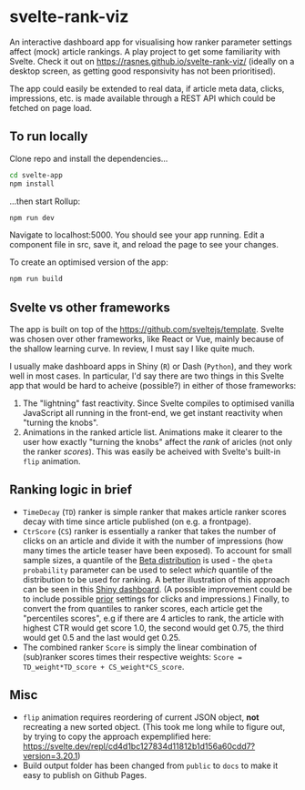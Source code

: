# svelte-rank-viz

An interactive dashboard app for visualising how ranker parameter settings affect (mock) article rankings. A play project to get some familiarity with Svelte. Check it out on https://rasnes.github.io/svelte-rank-viz/ (ideally on a desktop screen, as getting good responsivity has not been prioritised).

The app could easily be extended to real data, if article meta data, clicks, impressions, etc. is made available through a REST API which could be fetched on page load.

## To run locally

Clone repo and install the dependencies...

```bash
cd svelte-app
npm install
```

...then start Rollup:

```bash
npm run dev
```

Navigate to localhost:5000. You should see your app running. Edit a component file in src, save it, and reload the page to see your changes.

To create an optimised version of the app:

```bash
npm run build
```

## Svelte vs other frameworks

The app is built on top of the https://github.com/sveltejs/template. Svelte was chosen over other frameworks, like React or Vue, mainly because of the shallow learning curve. In review, I must say I like quite much.

I usually make dashboard apps in Shiny (`R`) or Dash (`Python`), and they work well in most cases. In particular, I'd say there are two things in this Svelte app that would be hard to acheive (possible?) in either of those frameworks:

1. The "lightning" fast reactivity. Since Svelte compiles to optimised vanilla JavaScript all running in the front-end, we get instant reactivity when "turning the knobs".
2. Animations in the ranked article list. Animations make it clearer to the user how exactly "turning the knobs" affect the _rank_ of aricles (not only the ranker _scores_). This was easily be acheived with Svelte's built-in `flip` animation.

## Ranking logic in brief

- `TimeDecay` (`TD`) ranker is simple ranker that makes article ranker scores decay with time since article published (on e.g. a frontpage).
- `CtrScore` (`CS`) ranker is essentially a ranker that takes the number of clicks on an article and divide it with the number of impressions (how many times the article teaser have been exposed). To account for small sample sizes, a quantile of the [Beta distribution](https://en.wikipedia.org/wiki/Beta_distribution) is used - the `qbeta probability` parameter can be used to select _which_ quantile of the distribution to be used for ranking. A better illustration of this approach can be seen in this [Shiny dashboard](https://vtr-ranker-qbeta-3jyqrh2z2q-ez.a.run.app/). (A possible improvement could be to include possible [prior](https://en.wikipedia.org/wiki/Conjugate_prior) settings for clicks and impressions.) Finally, to convert the from quantiles to ranker scores, each article get the "percentiles scores", e.g if there are 4 articles to rank, the article with highest CTR would get score 1.0, the second would get 0.75, the third would get 0.5 and the last would get 0.25.
- The combined ranker `Score` is simply the linear combination of (sub)ranker scores times their respective weights: `Score = TD_weight*TD_score + CS_weight*CS_score`.

## Misc

- `flip` animation requires reordering of current JSON object, **not** recreating a new sorted object. (This took me long while to figure out, by trying to copy the approach expemplified here: https://svelte.dev/repl/cd4d1bc127834d11812b1d156a60cdd7?version=3.20.1)
- Build output folder has been changed from `public` to `docs` to make it easy to publish on Github Pages.
